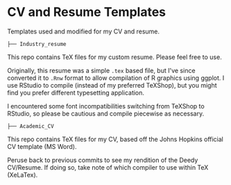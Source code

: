 # CV and Resume Templates

Templates used and modified for my CV and resume. 

```
├── Industry_resume
```
This repo contains TeX files for my custom resume. Please feel free to use.

Originally, this resume was a simple `.tex` based file, but I've since converted it to `.Rnw` format to allow compilation of R graphics using ggplot. I use RStudio to compile (instead of my preferred TeXShop), but you might find you prefer different typesetting application.

I encountered some font incompatibilities switching from TeXShop to RStudio, so please be cautious and compile piecewise as necessary.

```
├── Academic_CV
```
This repo contains TeX files for my CV, based off the Johns Hopkins official CV template (MS Word). 

Peruse back to previous commits to see my rendition of the Deedy CV/Resume. If doing so, take note of which compiler to use within TeX (XeLaTex).
